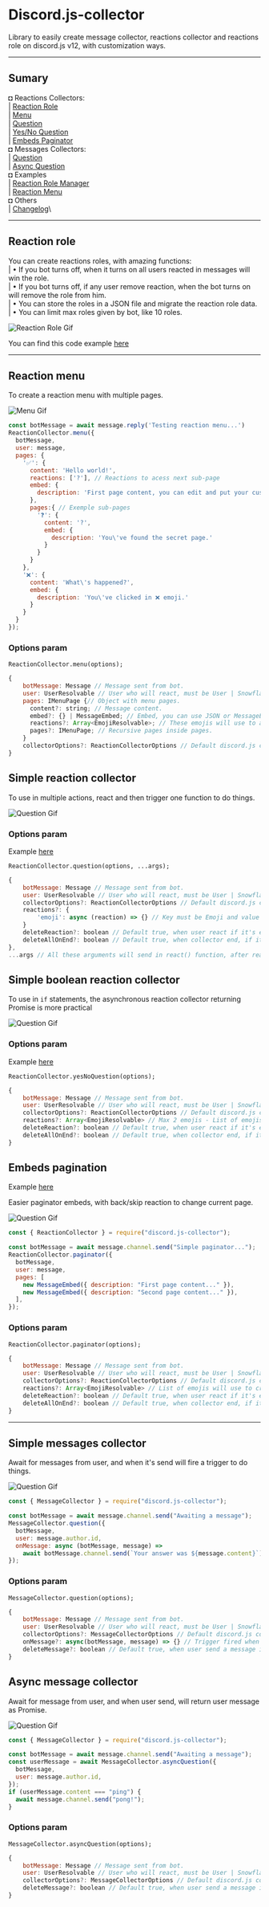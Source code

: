 # Discord.js-collector

Library to easily create message collector, reactions collector and reactions role on discord.js v12, with customization ways.

---

## Sumary
◘ Reactions Collectors:\
| [Reaction Role](#reaction-role)\
| [Menu](#reaction-menu)\
| [Question](#simple-reaction-collector)\
| [Yes/No Question](#simple-boolean-reaction-collector)\
| [Embeds Paginator](#embeds-pagination)\
◘ Messages Collectors:\
| [Question](#simple-messages-collector)\
| [Async Question](#async-message-collector)\
◘ Examples\
| [Reaction Role Manager](./examples/reaction-role-manager/basic.js)\
| [Reaction Menu](./examples/reaction-collector/menu.js)\
◘ Others\
| [Changelog](CHANGELOG.md)\

---

## Reaction role

You can create reactions roles, with amazing functions:\
| • If you bot turns off, when it turns on all users reacted in messages will win the role.\
| • If you bot turns off, if any user remove reaction, when the bot turns on will remove the role from him.\
| • You can store the roles in a JSON file and migrate the reaction role data.\
| • You can limit max roles given by bot, like 10 roles.

![Reaction Role Gif](./assets/reactionRoles.gif)

You can find this code example [here](./examples/reaction-role-manager/basic.js)

---

## Reaction menu

To create a reaction menu with multiple pages.

![Menu Gif](./assets/reactMenu.gif)

```js
const botMessage = await message.reply('Testing reaction menu...')
ReactionCollector.menu({
  botMessage,
  user: message,
  pages: {
    '✅': {
      content: 'Hello world!',
      reactions: ['?'], // Reactions to acess next sub-page
      embed: {
        description: 'First page content, you can edit and put your custom embed.'
      },
      pages:{ // Exemple sub-pages
        '❓': {
          content: '?',
          embed: {
            description: 'You\'ve found the secret page.'
          }
        }
      }
    },
    '❌': {
      content: 'What\'s happened?',
      embed: {
        description: 'You\'ve clicked in ❌ emoji.'
      }
    }
  }
});
```

### Options param

`ReactionCollector.menu(options);`

```js
{
    botMessage: Message // Message sent from bot.
    user: UserResolvable // User who will react, must be User | Snowflake | Message | GuildMember.
    pages: IMenuPage {// Object with menu pages.
      content?: string; // Message content.
      embed?: {} | MessageEmbed; // Embed, you can use JSON or MessageEmbed.
      reactions?: Array<EmojiResolvable>; // These emojis will use to acess next subpages.
      pages?: IMenuPage; // Recursive pages inside pages.
    } 
    collectorOptions?: ReactionCollectorOptions // Default discord.js collector options.
}
```

## Simple reaction collector

To use in multiple actions, react and then trigger one function to do things.

![Question Gif](./assets/reactQuestion.gif)

### Options param
Example [here](./examples/reaction-collector/question.js)

`ReactionCollector.question(options, ...args);`

```js
{
    botMessage: Message // Message sent from bot.
    user: UserResolvable // User who will react, must be User | Snowflake | Message | GuildMember.
    collectorOptions?: ReactionCollectorOptions // Default discord.js collector options.
    reactions?: {
        'emoji': async (reaction) => {} // Key must be Emoji and value one funcion with MessageReaction param. When user react, will trigger this funcion.
    }
    deleteReaction?: boolean // Default true, when user react if it's enabled will remove user reaction.
    deleteAllOnEnd?: boolean // Default true, when collector end, if it's enabled will remove all reactions in botMessage.
},
...args // All these arguments will send in react() function, after reaction param.
```

## Simple boolean reaction collector

To use in `if` statements, the asynchronous reaction collector returning Promise <boolean> is more practical

![Question Gif](./assets/reactYesNoQuestion.gif)

### Options param
Example [here](./examples/reaction-collector/yesNoQuestion.js)

`ReactionCollector.yesNoQuestion(options);`

```js
{
    botMessage: Message // Message sent from bot.
    user: UserResolvable // User who will react, must be User | Snowflake | Message | GuildMember.
    collectorOptions?: ReactionCollectorOptions // Default discord.js collector options.
    reactions?: Array<EmojiResolvable> // Max 2 emojis - List of emojis will use to create reaction question.
    deleteReaction?: boolean // Default true, when user react if it's enabled will remove user reaction.
    deleteAllOnEnd?: boolean // Default true, when collector end, if it's enabled will remove all reactions in botMessage.
}
```

## Embeds pagination
Example [here](./examples/reaction-collector/paginator.js)

Easier paginator embeds, with back/skip reaction to change current page.

![Question Gif](./assets/reactPaginator.gif)

```js
const { ReactionCollector } = require("discord.js-collector");

const botMessage = await message.channel.send("Simple paginator...");
ReactionCollector.paginator({
  botMessage,
  user: message,
  pages: [
    new MessageEmbed({ description: "First page content..." }),
    new MessageEmbed({ description: "Second page content..." }),
  ],
});
```

### Options param

`ReactionCollector.paginator(options);`

```js
{
    botMessage: Message // Message sent from bot.
    user: UserResolvable // User who will react, must be User | Snowflake | Message | GuildMember.
    collectorOptions?: ReactionCollectorOptions // Default discord.js collector options.
    reactions?: Array<EmojiResolvable> // List of emojis will use to create reaction question. First emoji will be use to back page, second to skip page.
    deleteReaction?: boolean // Default true, when user react if it's enabled will remove user reaction.
    deleteAllOnEnd?: boolean // Default true, when collector end, if it's enabled will remove all reactions in botMessage.
}
```

---

## Simple messages collector

Await for messages from user, and when it's send will fire a trigger to do things.

![Question Gif](./assets/messageQuestion.gif)

```js
const { MessageCollector } = require("discord.js-collector");

const botMessage = await message.channel.send("Awaiting a message");
MessageCollector.question({
  botMessage,
  user: message.author.id,
  onMessage: async (botMessage, message) =>
    await botMessage.channel.send(`Your answer was ${message.content}`),
});
```

### Options param

`MessageCollector.question(options);`

```js
{
    botMessage: Message // Message sent from bot.
    user: UserResolvable // User who will react, must be User | Snowflake | Message | GuildMember.
    collectorOptions?: MessageCollectorOptions // Default discord.js collector options.
    onMessage?: async(botMessage, message) => {} // Trigger fired when user send a message.
    deleteMessage?: boolean // Default true, when user send a message if it's enabled will delete it.
}
```

## Async message collector

Await for message from user, and when user send, will return user message as Promise<Message>.

![Question Gif](./assets/messageAsyncQuestion.gif)

```js
const { MessageCollector } = require("discord.js-collector");

const botMessage = await message.channel.send("Awaiting a message");
const userMessage = await MessageCollector.asyncQuestion({
  botMessage,
  user: message.author.id,
});
if (userMessage.content === "ping") {
  await message.channel.send("pong!");
}
```

### Options param

`MessageCollector.asyncQuestion(options);`

```js
{
    botMessage: Message // Message sent from bot.
    user: UserResolvable // User who will react, must be User | Snowflake | Message | GuildMember.
    collectorOptions?: MessageCollectorOptions // Default discord.js collector options.
    deleteMessage?: boolean // Default true, when user send a message if it's enabled will delete it.
}
```

